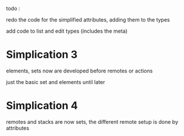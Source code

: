 
todo :


 redo the code for the simplified attributes, adding them to the types

 add code to list and edit types (includes the meta)

 

# Simplication 3
elements, sets now are developed before remotes or actions

just the basic set and elements until later

# Simplication 4
 remotes and stacks are now sets, the different remote setup is done by attributes








